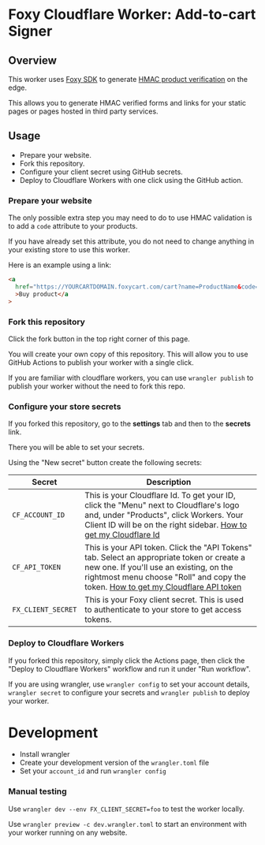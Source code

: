 # Foxy Cloudflare Worker: Add-to-cart Signer

## Overview

This worker uses [Foxy SDK](https://github.com/Foxy/foxy-sdk) to generate [HMAC product verification](https://wiki.foxycart.com/v/2.0/hmac_validation) on the edge.

This allows you to generate HMAC verified forms and links for your static pages or pages hosted in third party services.

## Usage

- Prepare your website.
- Fork this repository.
- Configure your client secret using GitHub secrets.
- Deploy to Cloudflare Workers with one click using the GitHub action.

### Prepare your website

The only possible extra step you may need to do to use HMAC validation is to add a `code` attribute to your products.

If you have already set this attribute, you do not need to change anything in your existing store to use this worker.

Here is an example using a link:

```html
<a
  href="https://YOURCARTDOMAIN.foxycart.com/cart?name=ProductName&code=741&price=19.99"
  >Buy product</a
>
```

### Fork this repository

Click the fork button in the top right corner of this page.

You will create your own copy of this repository.
This will allow you to use GitHub Actions to publish your worker with a single click.

If you are familiar with cloudflare workers, you can use `wrangler publish` to publish your worker without the need to fork this repo.

### Configure your store secrets

If you forked this repository, go to the **settings** tab and then to the **secrets** link.

There you will be able to set your secrets.

Using the "New secret" button create the following secrets:

| Secret             | Description                                                                                                                                                                                                                                                                                                                                    |
| ------------------ | ---------------------------------------------------------------------------------------------------------------------------------------------------------------------------------------------------------------------------------------------------------------------------------------------------------------------------------------------- |
| `CF_ACCOUNT_ID`    | This is your Cloudflare Id. To get your ID, click the "Menu" next to Cloudflare's logo and, under "Products", click Workers. Your Client ID will be on the right sidebar. [How to get my Cloudflare Id](https://developers.cloudflare.com/workers/learning/getting-started#6a-obtaining-your-account-id-and-zone-id)                           |
| `CF_API_TOKEN`     | This is your API token. Click the "API Tokens" tab. Select an appropriate token or create a new one. If you'll use an existing, on the rightmost menu choose "Roll" and copy the token. [How to get my Cloudflare API token](https://developers.cloudflare.com/workers/learning/getting-started#option-1-obtaining-your-api-token-recommended) |
| `FX_CLIENT_SECRET` | This is your Foxy client secret. This is used to authenticate to your store to get access tokens.                                                                                                                                                                                                                                              |

### Deploy to Cloudflare Workers

If you forked this repository, simply click the Actions page, then click the "Deploy to Cloudflare Workers" workflow and run it under "Run workflow".

If you are using wrangler, use `wrangler config` to set your account details, `wrangler secret` to configure your secrets and `wrangler publish` to deploy your worker.

# Development

- Install wrangler
- Create your development version of the `wrangler.toml` file
- Set your `account_id` and run `wrangler config`

### Manual testing

Use `wrangler dev --env FX_CLIENT_SECRET=foo` to test the worker locally.

Use `wrangler preview -c dev.wrangler.toml` to start an environment with your worker running on any website.

